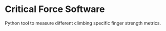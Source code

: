 # Critical Force Software
Python tool to measure different climbing specific finger strength metrics.
